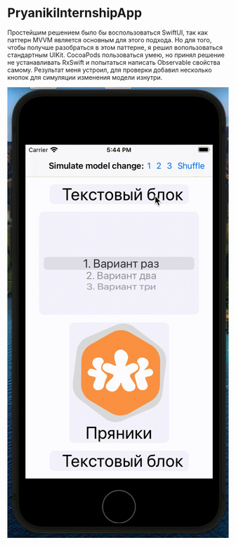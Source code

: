 # PryanikiInternshipApp

Простейшим решением было бы воспользоваться SwiftUI, так как паттерн MVVМ является основным для этого подхода. Но для того, чтобы получше разобраться в этом паттерне,
я решил вопользоваться стандартным UIKit. CocoaPods пользоваться умею, но принял решение не устанавливать RxSwift и попытаться написать Observable свойства самому.
Результат меня устроил, для проверки добавил несколько кнопок для симуляции изменения модели изнутри.

![Alt Text](https://github.com/ChernakovEgor/PryanikiInternshipApp/blob/main/demo.gif)
